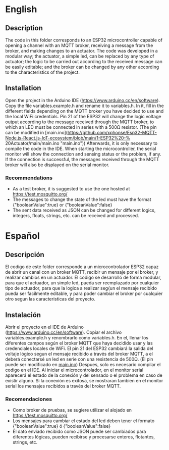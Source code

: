 # English

## Description
The code in this folder corresponds to an ESP32 microcontroller capable of opening a channel with an MQTT broker, receiving a message from the broker, and making changes to an actuator. The code was developed in a modular way; the actuator, a simple led, can be replaced by any type of actuator; the logic to be carried out according to the received message can be easily editable; and  the broker can be changed by any other according to the characteristics of the project.

## Installation
Open the project in the Arduino IDE (https://www.arduino.cc/en/software). Copy the file variables.example.h and rename it to variables.h. In it, fill in the different fields depending on the MQTT broker you have decided to use and the local WiFi credentials.
Pin 21 of the ESP32 will change the logic voltage output according to the message received through the MQTT broker, to which an LED must be connected in series with a 500Ω resistor. (The pin can be modified in [main.ino](https://github.com/xphonse/Esp32-MQTT-Node.js-React.js-IoT-ecosystem/blob/main/1-ESP32%20-% 20Actuator/main/main.ino "main.ino"))
Afterwards, it is only necessary to compile the code in the IDE. When starting the microcontroller, the serial monitor will show the connection and sensing status or the problem, if any.
If the connection is successful, the messages received through the MQTT broker will also be displayed on the serial monitor.

### Recommendations
- As a test broker, it is suggested to use the one hosted at https://test.mosquitto.org/
- The messages to change the state of the led must have the format {"booleanValue":true} or {"booleanValue":false}
- The sent data received as JSON can be changed for different logics, integers, floats, strings, etc. can be received and processed.

# Español
## Descripción
El codigo de este folder corresponde a un microcontrolador ESP32 capaz de abrir un canal con un broker MQTT, recibir un mensaje por el broker, y realizar cambios en un actuador.  El codigo se desarrolló de forma modular, para que el actuador, un simple led, pueda ser reemplazado por cualquier tipo de actuador,  para que la logica a realizar seg{un el mensaje recibido pueda ser facilmente editable, y para poder cambiar el broker por cualquier otro segun las caracteristicas del proyecto.

## Instalación
Abrir el proyecto en el IDE de Arduino (https://www.arduino.cc/en/software). Copiar el archivo variables.example.h y renombrarlo como variables.h. En el, llenar los diferentes campos según el broker MQTT que haya decidido usar y las credenciales locales de WiFi. 
El pin 21 del ESP32 cambiará la salida del voltaje lógico segun el mensaje recibido a través del broker MQTT, a el deberá conectarsé un led en seríe con una resistencia de 500Ω. (El pin puede ser modificado en [main.ino](https://github.com/xphonse/Esp32-MQTT-Node.js-React.js-IoT-ecosystem/blob/main/1-ESP32%20-%20Accionador/main/main.ino "main.ino"))
Despues, solo es necesario compilar el codigo en el IDE. Al iniciar el microcontrolador, en el monitor serial aparecerá el estado de la conexión y del sensado o el problema en caso de existir alguno.
Si la conexión es exitosa, se mostraran tambien en el monitor serial los mensajes recibidos a través del broker MQTT.

### Recomendaciones
- Como broker de pruebas, se sugiere utilizar el alojado en https://test.mosquitto.org/
- Los mensajes para cambiar el estado del led deben tener el formato {"booleanValue":true} ó {"booleanValue":false}
- El dato enviado  recibido como JSON puede ser cambiados para diferentes lógicas, pueden recibirse y procesarse enteros, flotantes, strings, etc.
